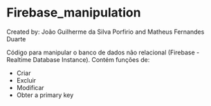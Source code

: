 # Firebase_manipulation
Created by: João Guilherme da Silva Porfirio and Matheus Fernandes Duarte

Código para manipular o banco de dados não relacional (Firebase - Realtime Database Instance).
Contém funções de: 
- Criar
- Excluir
- Modificar
- Obter a primary key
